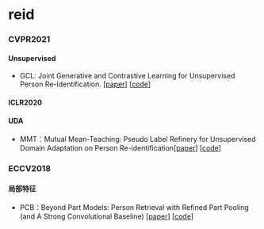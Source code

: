 # reid
### CVPR2021
#### Unsupervised
- GCL: Joint Generative and Contrastive Learning for Unsupervised Person Re-Identification. [[paper](https://arxiv.org/pdf/2012.00907.pdf)] [[code](https://github.com/chenhao2345/GCL)] 


#### ICLR2020
#### UDA
- MMT：Mutual Mean-Teaching: Pseudo Label Refinery for Unsupervised Domain Adaptation on Person Re-identification[[paper](https://arxiv.org/pdf/2001.01526.pdf)] [[code](https://github.com/yxgeee/MMT)] 

### ECCV2018
#### 局部特征
- PCB：Beyond Part Models: Person Retrieval with Refined Part Pooling (and A Strong Convolutional Baseline) [[paper](https://arxiv.org/pdf/1711.09349.pdf)] [[code](https://github.com/wangguanan/Pytorch-Person-ReID-Baseline-PCB-Beyond-Part-Models)] 
